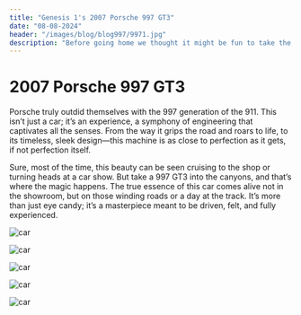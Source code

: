 ```yaml
---
title: "Genesis 1's 2007 Porsche 997 GT3"
date: "08-08-2024"
header: "/images/blog/blog997/9971.jpg"
description: "Before going home we thought it might be fun to take the GT3 on a little canyon run to stretch it's legs ." 
---
```


# 2007 Porsche 997 GT3

Porsche truly outdid themselves with the 997 generation of the 911. This isn’t just a car; it’s an experience, a symphony of engineering that captivates all the senses. From the way it grips the road and roars to life, to its timeless, sleek design—this machine is as close to perfection as it gets, if not perfection itself.

Sure, most of the time, this beauty can be seen cruising to the shop or turning heads at a car show. But take a 997 GT3 into the canyons, and that’s where the magic happens. The true essence of this car comes alive not in the showroom, but on those winding roads or a day at the track. It’s more than just eye candy; it’s a masterpiece meant to be driven, felt, and fully experienced.

![car](/images/blog/blog997/9971.jpg)

![car](/images/blog/blog997/9972.jpg)

![car](/images/blog/blog997/9973.jpg)

![car](/images/blog/blog997/9974.jpg)

![car](/images/blog/blog997/9975.jpg)


